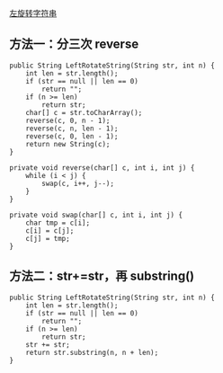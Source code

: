 [左旋转字符串](https://www.nowcoder.com/practice/3194a4f4cf814f63919d0790578d51f3?tpId=13&tqId=11197&tPage=1&rp=1&ru=/ta/coding-interviews&qru=/ta/coding-interviews/question-ranking&from=cyc_github)

## 方法一：分三次 reverse

    public String LeftRotateString(String str, int n) {
        int len = str.length();
        if (str == null || len == 0)
            return "";
        if (n >= len)
            return str;
        char[] c = str.toCharArray();
        reverse(c, 0, n - 1);
        reverse(c, n, len - 1);
        reverse(c, 0, len - 1);
        return new String(c);
    }

    private void reverse(char[] c, int i, int j) {
        while (i < j) {
            swap(c, i++, j--);
        }
    }

    private void swap(char[] c, int i, int j) {
        char tmp = c[i];
        c[i] = c[j];
        c[j] = tmp;
    }

## 方法二：str+=str，再 substring()

    public String LeftRotateString(String str, int n) {
        int len = str.length();
        if (str == null || len == 0)
            return "";
        if (n >= len)
            return str;
        str += str;
        return str.substring(n, n + len);
    }
